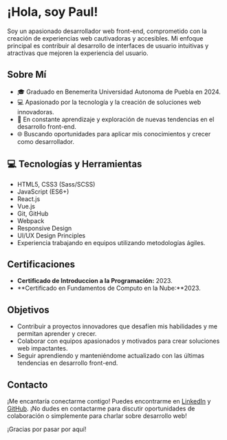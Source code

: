 # ¡Hola, soy Paul!

Soy un apasionado desarrollador web front-end, comprometido con la creación de experiencias web cautivadoras y accesibles. Mi enfoque principal es contribuir al desarrollo de interfaces de usuario intuitivas y atractivas que mejoren la experiencia del usuario.

## Sobre Mí

- 🎓 Graduado en Benemerita Universidad Autonoma de Puebla en 2024.
- 💻 Apasionado por la tecnología y la creación de soluciones web innovadoras.
- 🚀 En constante aprendizaje y exploración de nuevas tendencias en el desarrollo front-end.
- 🌐 Buscando oportunidades para aplicar mis conocimientos y crecer como desarrollador.

## 💻 Tecnologías y Herramientas

- HTML5, CSS3 (Sass/SCSS)
- JavaScript (ES6+)
- React.js
- Vue.js
- Git, GitHub
- Webpack
- Responsive Design
- UI/UX Design Principles
- Experiencia trabajando en equipos utilizando metodologías ágiles.

## Certificaciones

- **Certificado de Introduccion a la Programación:** 2023.
- **Certificado en Fundamentos de Computo en la Nube:**2023.

## Objetivos

- Contribuir a proyectos innovadores que desafíen mis habilidades y me permitan aprender y crecer.
- Colaborar con equipos apasionados y motivados para crear soluciones web impactantes.
- Seguir aprendiendo y manteniéndome actualizado con las últimas tendencias en desarrollo front-end.

## Contacto

¡Me encantaría conectarme contigo! Puedes encontrarme en [LinkedIn](https://www.linkedin.com/in/paul-estrada-lara-384b962a9/) y [GitHub](https://github.com/paulestradadev). ¡No dudes en contactarme para discutir oportunidades de colaboración o simplemente para charlar sobre desarrollo web!

¡Gracias por pasar por aquí!
